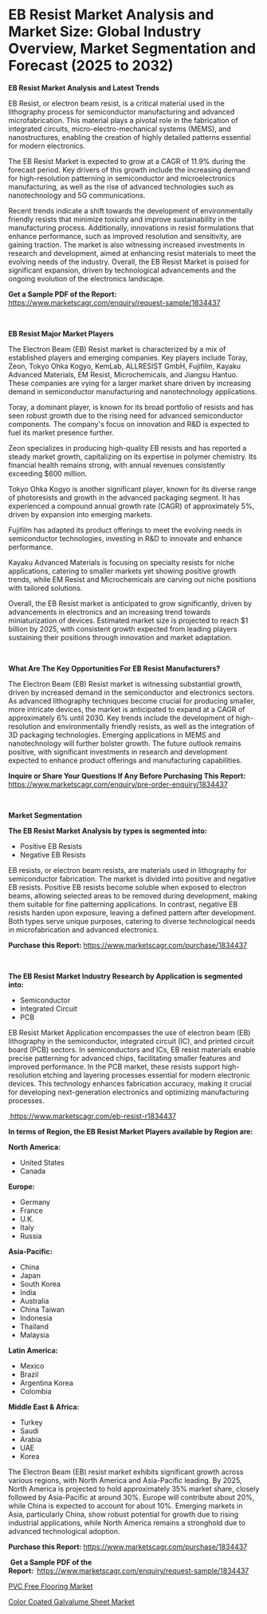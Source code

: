 <p><h1>EB Resist Market Analysis and Market Size: Global Industry Overview, Market Segmentation and Forecast (2025 to 2032)</h1></p><p><strong>EB Resist Market Analysis and Latest Trends</strong></p>
<p><p>EB Resist, or electron beam resist, is a critical material used in the lithography process for semiconductor manufacturing and advanced microfabrication. This material plays a pivotal role in the fabrication of integrated circuits, micro-electro-mechanical systems (MEMS), and nanostructures, enabling the creation of highly detailed patterns essential for modern electronics.</p><p>The EB Resist Market is expected to grow at a CAGR of 11.9% during the forecast period. Key drivers of this growth include the increasing demand for high-resolution patterning in semiconductor and microelectronics manufacturing, as well as the rise of advanced technologies such as nanotechnology and 5G communications. </p><p>Recent trends indicate a shift towards the development of environmentally friendly resists that minimize toxicity and improve sustainability in the manufacturing process. Additionally, innovations in resist formulations that enhance performance, such as improved resolution and sensitivity, are gaining traction. The market is also witnessing increased investments in research and development, aimed at enhancing resist materials to meet the evolving needs of the industry. Overall, the EB Resist Market is poised for significant expansion, driven by technological advancements and the ongoing evolution of the electronics landscape.</p></p>
<p><strong>Get a Sample PDF of the Report:&nbsp;</strong> <a href="https://www.marketscagr.com/enquiry/request-sample/1834437?utm_campaign=2031&utm_medium=2&utm_source=Github&utm_content=ia&utm_term=02042025&utm_id=eb-resist">https://www.marketscagr.com/enquiry/request-sample/1834437</a></p>
<p>&nbsp;</p>
<p><strong>EB Resist Major Market Players</strong></p>
<p><p>The Electron Beam (EB) Resist market is characterized by a mix of established players and emerging companies. Key players include Toray, Zeon, Tokyo Ohka Kogyo, KemLab, ALLRESIST GmbH, Fujifilm, Kayaku Advanced Materials, EM Resist, Microchemicals, and Jiangsu Hantuo. These companies are vying for a larger market share driven by increasing demand in semiconductor manufacturing and nanotechnology applications.</p><p>Toray, a dominant player, is known for its broad portfolio of resists and has seen robust growth due to the rising need for advanced semiconductor components. The company's focus on innovation and R&D is expected to fuel its market presence further.</p><p>Zeon specializes in producing high-quality EB resists and has reported a steady market growth, capitalizing on its expertise in polymer chemistry. Its financial health remains strong, with annual revenues consistently exceeding $600 million.</p><p>Tokyo Ohka Kogyo is another significant player, known for its diverse range of photoresists and growth in the advanced packaging segment. It has experienced a compound annual growth rate (CAGR) of approximately 5%, driven by expansion into emerging markets.</p><p>Fujifilm has adapted its product offerings to meet the evolving needs in semiconductor technologies, investing in R&D to innovate and enhance performance.</p><p>Kayaku Advanced Materials is focusing on specialty resists for niche applications, catering to smaller markets yet showing positive growth trends, while EM Resist and Microchemicals are carving out niche positions with tailored solutions.</p><p>Overall, the EB Resist market is anticipated to grow significantly, driven by advancements in electronics and an increasing trend towards miniaturization of devices. Estimated market size is projected to reach $1 billion by 2025, with consistent growth expected from leading players sustaining their positions through innovation and market adaptation.</p></p>
<p>&nbsp;</p>
<p><strong>What Are The Key Opportunities For EB Resist Manufacturers?</strong></p>
<p><p>The Electron Beam (EB) Resist market is witnessing substantial growth, driven by increased demand in the semiconductor and electronics sectors. As advanced lithography techniques become crucial for producing smaller, more intricate devices, the market is anticipated to expand at a CAGR of approximately 6% until 2030. Key trends include the development of high-resolution and environmentally friendly resists, as well as the integration of 3D packaging technologies. Emerging applications in MEMS and nanotechnology will further bolster growth. The future outlook remains positive, with significant investments in research and development expected to enhance product offerings and manufacturing capabilities.</p></p>
<p><strong>Inquire or Share Your Questions If Any Before Purchasing This Report:</strong> <a href="https://www.marketscagr.com/enquiry/pre-order-enquiry/1834437?utm_campaign=2031&utm_medium=2&utm_source=Github&utm_content=ia&utm_term=02042025&utm_id=eb-resist">https://www.marketscagr.com/enquiry/pre-order-enquiry/1834437</a></p>
<p>&nbsp;</p>
<p><strong>Market Segmentation</strong></p>
<p><strong>The EB Resist Market Analysis by types is segmented into:</strong></p>
<p><ul><li>Positive EB Resists</li><li>Negative EB Resists</li></ul></p>
<p><p>EB resists, or electron beam resists, are materials used in lithography for semiconductor fabrication. The market is divided into positive and negative EB resists. Positive EB resists become soluble when exposed to electron beams, allowing selected areas to be removed during development, making them suitable for fine patterning applications. In contrast, negative EB resists harden upon exposure, leaving a defined pattern after development. Both types serve unique purposes, catering to diverse technological needs in microfabrication and advanced electronics.</p></p>
<p><strong>Purchase this Report:&nbsp;</strong><a href="https://www.marketscagr.com/purchase/1834437?utm_campaign=2031&utm_medium=2&utm_source=Github&utm_content=ia&utm_term=02042025&utm_id=eb-resist">https://www.marketscagr.com/purchase/1834437</a></p>
<p>&nbsp;</p>
<p><strong>The EB Resist Market Industry Research by Application is segmented into:</strong></p>
<p><ul><li>Semiconductor</li><li>Integrated Circuit</li><li>PCB</li></ul></p>
<p><p>EB Resist Market Application encompasses the use of electron beam (EB) lithography in the semiconductor, integrated circuit (IC), and printed circuit board (PCB) sectors. In semiconductors and ICs, EB resist materials enable precise patterning for advanced chips, facilitating smaller features and improved performance. In the PCB market, these resists support high-resolution etching and layering processes essential for modern electronic devices. This technology enhances fabrication accuracy, making it crucial for developing next-generation electronics and optimizing manufacturing processes.</p></p>
<p><a href="https://www.marketscagr.com/eb-resist-r1834437?utm_campaign=2031&utm_medium=2&utm_source=Github&utm_content=ia&utm_term=02042025&utm_id=eb-resist">&nbsp;https://www.marketscagr.com/eb-resist-r1834437</a></p>
<p><strong>In terms of Region, the EB Resist Market Players available by Region are:</strong></p>
<p>
    <p> <strong> North America: </strong>
        <ul>
            <li>United States</li>
            <li>Canada</li>
        </ul>
        </p> 
    <p> <strong> Europe: </strong>
        <ul>
            <li>Germany</li>
            <li>France</li>
            <li>U.K.</li>
            <li>Italy</li>
            <li>Russia</li>
        </ul>
        </p> 
    <p> <strong> Asia-Pacific: </strong>
        <ul>
            <li>China</li>
            <li>Japan</li>
            <li>South Korea</li>
            <li>India</li>
            <li>Australia</li>
            <li>China Taiwan</li>
            <li>Indonesia</li>
            <li>Thailand</li>
            <li>Malaysia</li>
        </ul>
        </p> 
    <p> <strong> Latin America: </strong>
        <ul>
            <li>Mexico</li>
            <li>Brazil</li>
            <li>Argentina Korea</li>
            <li>Colombia</li>
        </ul>
        </p> 
    <p> <strong> Middle East & Africa: </strong>
        <ul>
            <li>Turkey</li>
            <li>Saudi</li>
            <li>Arabia</li>
            <li>UAE</li>
            <li>Korea</li>
        </ul>
    </p>
    </p>
<p><p>The Electron Beam (EB) resist market exhibits significant growth across various regions, with North America and Asia-Pacific leading. By 2025, North America is projected to hold approximately 35% market share, closely followed by Asia-Pacific at around 30%. Europe will contribute about 20%, while China is expected to account for about 10%. Emerging markets in Asia, particularly China, show robust potential for growth due to rising industrial applications, while North America remains a stronghold due to advanced technological adoption.</p></p>
<p><strong>Purchase this Report: </strong><a href="https://www.marketscagr.com/purchase/1834437?utm_campaign=2031&utm_medium=2&utm_source=Github&utm_content=ia&utm_term=02042025&utm_id=eb-resist">https://www.marketscagr.com/purchase/1834437</a></p>
<p>&nbsp;<strong>Get a Sample PDF of the Report:&nbsp;&nbsp;</strong><a href="https://www.marketscagr.com/enquiry/request-sample/1834437?utm_campaign=2031&utm_medium=2&utm_source=Github&utm_content=ia&utm_term=02042025&utm_id=eb-resist">https://www.marketscagr.com/enquiry/request-sample/1834437</a></p>
<p><strong></strong></p>
<p><p><a href="https://github.com/PeterParrish5/Market-Research-Report-List-7/blob/main/pvc-free-flooring-market.md?utm_campaign=2031&utm_medium=2&utm_source=Github&utm_content=ia&utm_term=02042025&utm_id=eb-resist">PVC Free Flooring Market</a></p><p><a href="https://github.com/ekerswenzlb0/Market-Research-Report-List-1/blob/main/color-coated-galvalume-sheet-market.md?utm_campaign=2031&utm_medium=2&utm_source=Github&utm_content=ia&utm_term=02042025&utm_id=eb-resist">Color Coated Galvalume Sheet Market</a></p></p>